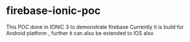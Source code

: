 # firebase-ionic-poc
This POC done in IONIC 3 to demonstrate firebase 
Currently it is build for Android platform , further it can also be extended to IOS also
